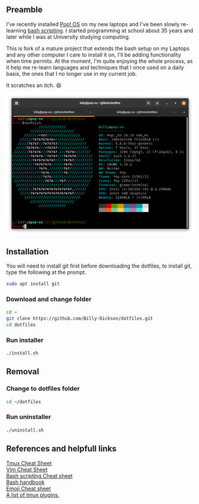 ## Preamble

I've recently installed  [Pop! OS](https://pop.system76.com) on my new laptops and I've been slowly re-learning [bash scripting](https://ryanstutorials.net/bash-scripting-tutorial/). I started programming at school about 35 years and later while I was at University studying computing.

This is fork of a mature project that extends the bash setup on my Laptops and any other computer I care to install it on, I'll be adding functionality when time permits. At the moment, I'm quite enjoying the whole process, as it help me re-learn languages and techniques that I once used on a daily basis, the ones that I no longer use in my current job.

It scratches an itch. :smile:

![Terminal Screenshot](assets/Screenshot.png)

## Installation

You will need to install git first before downloading the dotfiles, to install git, type the following at the prompt.

```bash
sudo apt install git
```
### Download and change folder
```bash
cd ~
git clone https://github.com/Billy-Dickson/dotfiles.git
cd dotfiles
```
### Run installer
```bash
./install.sh
```
## Removal

### Change to dotfiles folder
```bash
cd ~/dotfiles
```
### Run uninstaller
```bash
./uninstall.sh
```

## References and helpfull links
[Tmux Cheat Sheet](https://tmuxcheatsheet.com/)  
[Vim Cheat Sheet](https://devhints.io/vim)  
[Bash scripting Cheat sheet](https://devhints.io/bash)  
[Bash handbook](https://github.com/denysdovhan/bash-handbook)  
[Emoji Cheat sheet](https://github.com/ikatyang/emoji-cheat-sheet#table-of-contents)  
[A list of tmux plugins.](https://github.com/tmux-plugins/list)  
